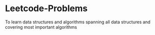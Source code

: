 # Leetcode-Problems
To learn data structures and algorithms spanning all data structures and covering most important algorithms

